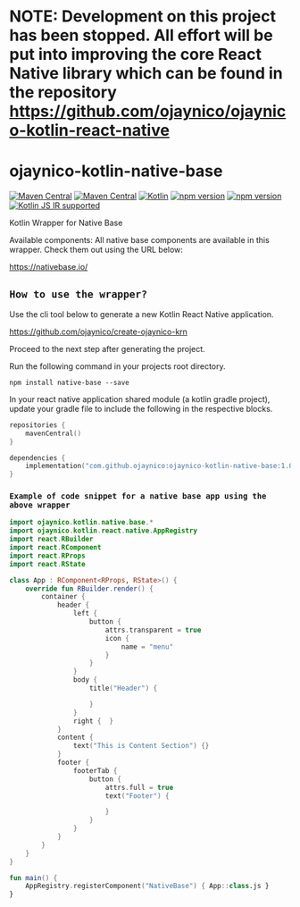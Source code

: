 # NOTE: Development on this project has been stopped. All effort will be put into improving the core React Native library which can be found in the repository https://github.com/ojaynico/ojaynico-kotlin-react-native

# ojaynico-kotlin-native-base
[![Maven Central](https://maven-badges.herokuapp.com/maven-central/com.github.ojaynico/ojaynico-kotlin-native-base/badge.svg)](https://search.maven.org/artifact/com.github.ojaynico/ojaynico-kotlin-native-base/1.0.4/pom)
[![Maven Central](https://maven-badges.herokuapp.com/maven-central/com.github.ojaynico/ojaynico-kotlin-react-native/badge.svg)](https://search.maven.org/artifact/com.github.ojaynico/ojaynico-kotlin-react-native/1.1.3/pom)
[![Kotlin](https://img.shields.io/badge/kotlin-1.5.10-blue.svg?logo=kotlin)](http://kotlinlang.org)
[![npm version](https://img.shields.io/npm/v/react.svg?style=flat)](https://www.npmjs.com/package/react)
[![npm version](https://img.shields.io/npm/v/react-native?color=brightgreen&label=npm%20package)](https://www.npmjs.com/package/react-native)
[![Kotlin JS IR supported](https://img.shields.io/badge/Kotlin%2FJS-IR%20supported-yellow)](https://kotl.in/jsirsupported)

Kotlin Wrapper for Native Base

Available components: All native base components are available in this wrapper. Check them out using the URL below:

https://nativebase.io/

## `How to use the wrapper?`

Use the cli tool below to generate a new Kotlin React Native application.

https://github.com/ojaynico/create-ojaynico-krn

Proceed to the next step after generating the project.

Run the following command in your projects root directory.

`npm install native-base --save`

In your react native application shared module (a kotlin gradle project), update your gradle file to include the following in the respective blocks.

```kotlin
repositories {
    mavenCentral()
}

dependencies {
    implementation("com.github.ojaynico:ojaynico-kotlin-native-base:1.0.4")
}
```

### `Example of code snippet for a native base app using the above wrapper`

```kotlin
import ojaynico.kotlin.native.base.*
import ojaynico.kotlin.react.native.AppRegistry
import react.RBuilder
import react.RComponent
import react.RProps
import react.RState

class App : RComponent<RProps, RState>() {
    override fun RBuilder.render() {
        container {
            header {
                left {
                    button {
                        attrs.transparent = true
                        icon {
                            name = "menu"
                        }
                    }
                }
                body {
                    title("Header") {

                    }
                }
                right {  }
            }
            content {
                text("This is Content Section") {}
            }
            footer {
                footerTab {
                    button {
                        attrs.full = true
                        text("Footer") {

                        }
                    }
                }
            }
        }
    }
}

fun main() {
    AppRegistry.registerComponent("NativeBase") { App::class.js }
}
```
